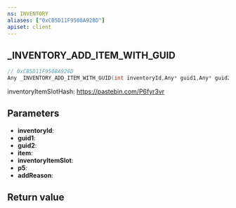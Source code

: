 ```yaml
---
ns: INVENTORY
aliases: ["0xCB5D11F9508A928D"]
apiset: client
---
```

## _INVENTORY_ADD_ITEM_WITH_GUID

```c
// 0xCB5D11F9508A928D
Any _INVENTORY_ADD_ITEM_WITH_GUID(int inventoryId,Any* guid1,Any* guid2,Hash item,Hash inventoryItemSlot,int p5,Hash addReason);
```

inventoryItemSlotHash: https://pastebin.com/P6fyr3vr

## Parameters
* **inventoryId**:
* **guid1**:
* **guid2**:
* **item**:
* **inventoryItemSlot**:
* **p5**:
* **addReason**:

## Return value